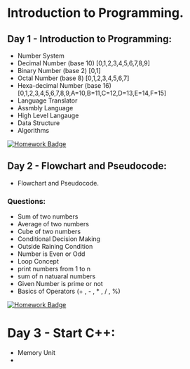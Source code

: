 # Introduction to Programming.

## Day 1 - Introduction to Programming:

- Number System
- Decimal Number (base 10) [0,1,2,3,4,5,6,7,8,9]
- Binary Number (base 2) [0,1]
- Octal Number (base 8) [0,1,2,3,4,5,6,7]
- Hexa-decimal Number (base 16) [0,1,2,3,4,5,6,7,8,9,A=10,B=11,C=12,D=13,E=14,F=15]
- Language Translator
- Assmbly Language
- High Level Langauge
- Data Structure
- Algorithms

[![Homework Badge](https://img.shields.io/badge/Homework-Pending-green)](https://docs.google.com/document/d/13tmWkludFv4dKS6tiws2zkFWJ7QLINXhVuKOzR56Jlk/edit?tab=t.0)

## Day 2 - Flowchart and Pseudocode:

- Flowchart and Pseudocode.

### Questions:

- Sum of two numbers
- Average of two numbers
- Cube of two numbers
- Conditional Decision Making
- Outside Raining Condition
- Number is Even or Odd
- Loop Concept
- print numbers from 1 to n
- sum of n natuaral numbers
- Given Number is prime or not
- Basics of Operators (+ , - , \* , / , %)

[![Homework Badge](https://img.shields.io/badge/Homework-Pending-green)](https://docs.google.com/document/d/1ighQuVjhWbIcBLko_l24Nn3rNch9MKxaWjKgXP2Y-OI/edit?tab=t.0)

# Day 3 - Start C++:

- Memory Unit
-
